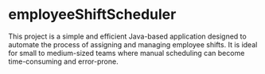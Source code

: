 # employeeShiftScheduler
This project is a simple and efficient Java-based application designed to automate the process of assigning and managing employee shifts. It is ideal for small to medium-sized teams where manual scheduling can become time-consuming and error-prone.
